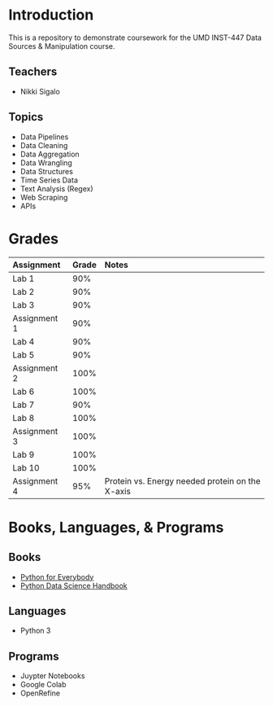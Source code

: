 # Introduction

This is a repository to demonstrate coursework for the UMD INST-447 Data Sources & Manipulation course.

## Teachers

- Nikki Sigalo

## Topics

- Data Pipelines
- Data Cleaning
- Data Aggregation
- Data Wrangling
- Data Structures
- Time Series Data
- Text Analysis (Regex)
- Web Scraping
- APIs

# Grades

|Assignment|Grade|Notes|
|:-|:-|:-|
|Lab 1|90%|
|Lab 2|90%|
|Lab 3|90%|
|Assignment 1|90%|
|Lab 4|90%|
|Lab 5|90%|
|Assignment 2|100%|
|Lab 6|100%|
|Lab 7|90%|
|Lab 8|100%|
|Assignment 3|100%|
|Lab 9|100%|
|Lab 10|100%|
|Assignment 4|95%|Protein vs. Energy needed protein on the X-axis|

# Books, Languages, & Programs

## Books

- [Python for Everybody](https://www.py4e.com/book)
- [Python Data Science Handbook](https://jakevdp.github.io/PythonDataScienceHandbook/index.html)

## Languages

- Python 3

## Programs

- Juypter Notebooks
- Google Colab
- OpenRefine
